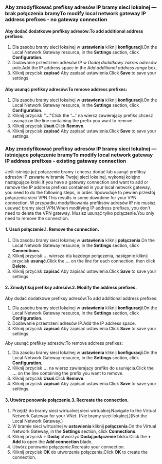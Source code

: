 ### <span data-ttu-id="73794-101"><a name="noconnection"></a>Aby zmodyfikować prefiksy adresów IP bramy sieci lokalnej — brak połączenia bramy</span><span class="sxs-lookup"><span data-stu-id="73794-101"><a name="noconnection"></a>To modify local network gateway IP address prefixes - no gateway connection</span></span>

#### <a name="to-add-additional-address-prefixes"></a><span data-ttu-id="73794-102">Aby dodać dodatkowe prefiksy adresów:</span><span class="sxs-lookup"><span data-stu-id="73794-102">To add additional address prefixes:</span></span>

1. <span data-ttu-id="73794-103">Dla zasobu bramy sieci lokalnej w **ustawienia** kliknij **konfiguracji**.</span><span class="sxs-lookup"><span data-stu-id="73794-103">On the Local Network Gateway resource, in the **Settings** section, click **Configuration**.</span></span>
2. <span data-ttu-id="73794-104">Dodawanie przestrzeni adresów IP w *Dodaj dodatkowy zakres adresów* pole.</span><span class="sxs-lookup"><span data-stu-id="73794-104">Add the IP address space in the *Add additional address range* box.</span></span>
3. <span data-ttu-id="73794-105">Kliknij przycisk **zapisać** Aby zapisać ustawienia.</span><span class="sxs-lookup"><span data-stu-id="73794-105">Click **Save** to save your settings.</span></span>

#### <a name="to-remove-address-prefixes"></a><span data-ttu-id="73794-106">Aby usunąć prefiksy adresów:</span><span class="sxs-lookup"><span data-stu-id="73794-106">To remove address prefixes:</span></span>

1. <span data-ttu-id="73794-107">Dla zasobu bramy sieci lokalnej w **ustawienia** kliknij **konfiguracji**.</span><span class="sxs-lookup"><span data-stu-id="73794-107">On the Local Network Gateway resource, in the **Settings** section, click **Configuration**.</span></span>
2. <span data-ttu-id="73794-108">Kliknij przycisk **"..."**</span><span class="sxs-lookup"><span data-stu-id="73794-108">Click the **'...'**</span></span> <span data-ttu-id="73794-109">na wiersz zawierający prefiks chcesz usunąć.</span><span class="sxs-lookup"><span data-stu-id="73794-109">on the line containing the prefix you want to remove.</span></span>
3. <span data-ttu-id="73794-110">Kliknij przycisk **Usuń**.</span><span class="sxs-lookup"><span data-stu-id="73794-110">Click **Remove**.</span></span>
4. <span data-ttu-id="73794-111">Kliknij przycisk **zapisać** Aby zapisać ustawienia.</span><span class="sxs-lookup"><span data-stu-id="73794-111">Click **Save** to save your settings.</span></span>

### <span data-ttu-id="73794-112"><a name="withconnection"></a>Aby zmodyfikować prefiksy adresów IP bramy sieci lokalnej — istniejące połączenie bramy</span><span class="sxs-lookup"><span data-stu-id="73794-112"><a name="withconnection"></a>To modify local network gateway IP address prefixes - existing gateway connection</span></span>

<span data-ttu-id="73794-113">Jeśli istnieje już połączenie bramy i chcesz dodać lub usunąć prefiksy adresów IP zawarte w bramie Twojej sieci lokalnej, wykonaj kolejno następujące kroki.</span><span class="sxs-lookup"><span data-stu-id="73794-113">If you have a gateway connection and want to add or remove the IP address prefixes contained in your local network gateway, you need to do the following steps, in order.</span></span> <span data-ttu-id="73794-114">Spowoduje to pewien przestój połączenia sieci VPN.</span><span class="sxs-lookup"><span data-stu-id="73794-114">This results in some downtime for your VPN connection.</span></span> <span data-ttu-id="73794-115">W przypadku modyfikowania prefiksów adresów IP nie musisz usuwać bramy sieci VPN.</span><span class="sxs-lookup"><span data-stu-id="73794-115">When modifying IP address prefixes, you don't need to delete the VPN gateway.</span></span> <span data-ttu-id="73794-116">Musisz usunąć tylko połączenie.</span><span class="sxs-lookup"><span data-stu-id="73794-116">You only need to remove the connection.</span></span>

#### <a name="1-remove-the-connection"></a><span data-ttu-id="73794-117">1. Usuń połączenie.</span><span class="sxs-lookup"><span data-stu-id="73794-117">1. Remove the connection.</span></span>

1. <span data-ttu-id="73794-118">Dla zasobu bramy sieci lokalnej w **ustawienia** kliknij **połączenia**.</span><span class="sxs-lookup"><span data-stu-id="73794-118">On the Local Network Gateway resource, in the **Settings** section, click **Connections**.</span></span>
2. <span data-ttu-id="73794-119">Kliknij przycisk **...**  wiersza dla każdego połączenia, następnie kliknij przycisk **usunąć**.</span><span class="sxs-lookup"><span data-stu-id="73794-119">Click the **...** on the line for each connection, then click **Delete**.</span></span>
3. <span data-ttu-id="73794-120">Kliknij przycisk **zapisać** Aby zapisać ustawienia.</span><span class="sxs-lookup"><span data-stu-id="73794-120">Click **Save** to save your settings.</span></span>

#### <a name="2-modify-the-address-prefixes"></a><span data-ttu-id="73794-121">2. Zmodyfikuj prefiksy adresów.</span><span class="sxs-lookup"><span data-stu-id="73794-121">2. Modify the address prefixes.</span></span>

<span data-ttu-id="73794-122">Aby dodać dodatkowe prefiksy adresów:</span><span class="sxs-lookup"><span data-stu-id="73794-122">To add additional address prefixes:</span></span>

1. <span data-ttu-id="73794-123">Dla zasobu bramy sieci lokalnej w **ustawienia** kliknij **konfiguracji**.</span><span class="sxs-lookup"><span data-stu-id="73794-123">On the Local Network Gateway resource, in the **Settings** section, click **Configuration**.</span></span>
2. <span data-ttu-id="73794-124">Dodawanie przestrzeni adresów IP.</span><span class="sxs-lookup"><span data-stu-id="73794-124">Add the IP address space.</span></span>
3. <span data-ttu-id="73794-125">Kliknij przycisk **zapisać** Aby zapisać ustawienia.</span><span class="sxs-lookup"><span data-stu-id="73794-125">Click **Save** to save your settings.</span></span>

<span data-ttu-id="73794-126">Aby usunąć prefiksy adresów:</span><span class="sxs-lookup"><span data-stu-id="73794-126">To remove address prefixes:</span></span>

1. <span data-ttu-id="73794-127">Dla zasobu bramy sieci lokalnej w **ustawienia** kliknij **konfiguracji**.</span><span class="sxs-lookup"><span data-stu-id="73794-127">On the Local Network Gateway resource, in the **Settings** section, click **Configuration**.</span></span>
2. <span data-ttu-id="73794-128">Kliknij przycisk **...**  na wiersz zawierający prefiks do usunięcia.</span><span class="sxs-lookup"><span data-stu-id="73794-128">Click the **...** on the line containing the prefix you want to remove.</span></span>
3. <span data-ttu-id="73794-129">Kliknij przycisk **Usuń**.</span><span class="sxs-lookup"><span data-stu-id="73794-129">Click **Remove**.</span></span>
4. <span data-ttu-id="73794-130">Kliknij przycisk **zapisać** Aby zapisać ustawienia.</span><span class="sxs-lookup"><span data-stu-id="73794-130">Click **Save** to save your settings.</span></span>

#### <a name="3-recreate-the-connection"></a><span data-ttu-id="73794-131">3. Utwórz ponownie połączenie.</span><span class="sxs-lookup"><span data-stu-id="73794-131">3. Recreate the connection.</span></span>

1. <span data-ttu-id="73794-132">Przejdź do bramy sieci wirtualnej sieci wirtualnej.</span><span class="sxs-lookup"><span data-stu-id="73794-132">Navigate to the Virtual Network Gateway for your VNet.</span></span> <span data-ttu-id="73794-133">(Nie bramy sieci lokalnej.)</span><span class="sxs-lookup"><span data-stu-id="73794-133">(Not the Local Network Gateway.)</span></span>
2. <span data-ttu-id="73794-134">W bramie sieci wirtualnej w **ustawienia** kliknij **połączenia**.</span><span class="sxs-lookup"><span data-stu-id="73794-134">On the Virtual Network Gateway, in the **Settings** section, click **Connections**.</span></span>
3. <span data-ttu-id="73794-135">Kliknij przycisk **+ Dodaj** otworzyć **Dodaj połączenie** bloku.</span><span class="sxs-lookup"><span data-stu-id="73794-135">Click the **+ Add** to open the **Add connection** blade.</span></span>
4. <span data-ttu-id="73794-136">Utwórz ponownie połączenie.</span><span class="sxs-lookup"><span data-stu-id="73794-136">Recreate your connection.</span></span>
5. <span data-ttu-id="73794-137">Kliknij przycisk **OK** do utworzenia połączenia.</span><span class="sxs-lookup"><span data-stu-id="73794-137">Click **OK** to create the connection.</span></span>